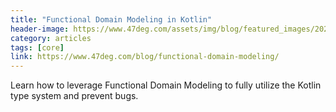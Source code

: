 ```yaml
---
title: "Functional Domain Modeling in Kotlin"
header-image: https://www.47deg.com/assets/img/blog/featured_images/2021-02-05-functional-domain-modeling-in-kotlin.jpg
category: articles
tags: [core]
link: https://www.47deg.com/blog/functional-domain-modeling/
---
```


Learn how to leverage Functional Domain Modeling to fully utilize the Kotlin type system and prevent bugs.
